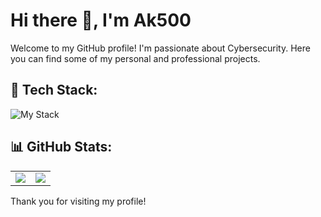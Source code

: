 # Hi there 👋, I'm Ak500

Welcome to my GitHub profile! I'm passionate about Cybersecurity. Here you can find some of my personal and professional projects.

## 🚀 Tech Stack:
![My Stack](https://skillicons.dev/icons?i=js,py,linux,vim,regex,redhat,powershell,bash,md,kali)
## 📊 GitHub Stats:
<table>
	<tr>
		<td align="center" style="padding=0;width=50%;">
			<img align="center" style="padding=0;" src="https://github-readme-stats-eight-theta.vercel.app/api?username=ak500k&show_icons=true&include_all_commits=true&count_private=true&theme=dracula&hide_title=true" />
		</td>
		<td align="center" style="padding=0;width=50%;">
			<img align="center" style="padding=0;" src="https://github-readme-stats.vercel.app/api/top-langs/?username=ak500k&layout=compact&theme=dracula" />
		</td>
	</tr>
</table>

Thank you for visiting my profile!
